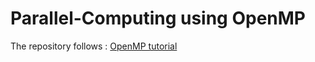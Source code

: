 # Parallel-Computing using OpenMP

The repository follows : [OpenMP tutorial](https://computing.llnl.gov/tutorials/openMP/)
